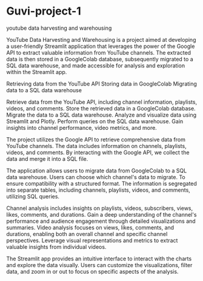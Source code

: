 # Guvi-project-1
youtube data harvesting and warehousing

YouTube Data Harvesting and Warehousing is a project aimed at developing a user-friendly Streamlit application that leverages the power of the Google API to extract valuable information from YouTube channels. The extracted data is then stored in a GoogleColab database, subsequently migrated to a SQL data warehouse, and made accessible for analysis and exploration within the Streamlit app.


Retrieving data from the YouTube API
Storing data in GoogleColab
Migrating data to a SQL data warehouse

Retrieve data from the YouTube API, including channel information, playlists, videos, and comments.
Store the retrieved data in a GoogleColab database.
Migrate the data to a SQL data warehouse.
Analyze and visualize data using Streamlit and Plotly.
Perform queries on the SQL data warehouse.
Gain insights into channel performance, video metrics, and more.

The project utilizes the Google API to retrieve comprehensive data from YouTube channels. The data includes information on channels, playlists, videos, and comments. By interacting with the Google API, we collect the data and merge it into a SQL file.

The application allows users to migrate data from GoogleColab to a SQL data warehouse. Users can choose which channel's data to migrate. To ensure compatibility with a structured format. The information is segregated into separate tables, including channels, playlists, videos, and comments, utilizing SQL queries.

Channel analysis includes insights on playlists, videos, subscribers, views, likes, comments, and durations. Gain a deep understanding of the channel's performance and audience engagement through detailed visualizations and summaries.
Video analysis focuses on views, likes, comments, and durations, enabling both an overall channel and specific channel perspectives. Leverage visual representations and metrics to extract valuable insights from individual videos.

The Streamlit app provides an intuitive interface to interact with the charts and explore the data visually. Users can customize the visualizations, filter data, and zoom in or out to focus on specific aspects of the analysis.



